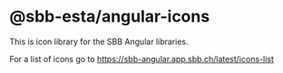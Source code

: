 # @sbb-esta/angular-icons

This is icon library for the SBB Angular libraries.

For a list of icons go to https://sbb-angular.app.sbb.ch/latest/icons-list